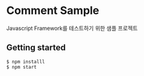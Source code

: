 # Comment Sample

Javascript Framework를 테스트하기 위한 샘플 프로젝트

## Getting started

```
$ npm installl
$ npm start
```
